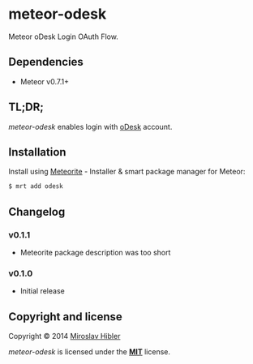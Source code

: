 # meteor-odesk

Meteor oDesk Login OAuth Flow.


## Dependencies

 * Meteor v0.7.1+


## TL;DR;

_meteor-odesk_ enables login with [oDesk](http://odesk.com) account.

## Installation

Install using [Meteorite](https://github.com/oortcloud/meteorite) - Installer & smart package manager for Meteor:

```sh
$ mrt add odesk
```

## Changelog

### v0.1.1
 * Meteorite package description was too short

### v0.1.0
 * Initial release

## Copyright and license

Copyright © 2014 [Miroslav Hibler](http://miro.hibler.me)

_meteor-odesk_ is licensed under the [**MIT**](http://miro.mit-license.org) license.
